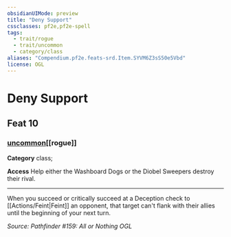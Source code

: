 ```yaml
---
obsidianUIMode: preview
title: "Deny Support"
cssclasses: pf2e,pf2e-spell
tags:
  - trait/rogue
  - trait/uncommon
  - category/class
aliases: "Compendium.pf2e.feats-srd.Item.SYVM6Z3sS50e5Vbd"
license: OGL
---
```

# Deny Support
## Feat 10
### [uncommon](uncommon "Uncommon Rarity Trait")[[rogue]]

**Category** class; 




**Access** Help either the Washboard Dogs or the Diobel Sweepers destroy their rival.

* * *

When you succeed or critically succeed at a Deception check to [[Actions/Feint|Feint]] an opponent, that target can't flank with their allies until the beginning of your next turn.

*Source: Pathfinder #159: All or Nothing*
*OGL*